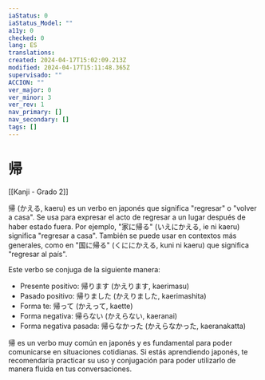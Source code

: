 ```yaml
---
iaStatus: 0
iaStatus_Model: ""
a11y: 0
checked: 0
lang: ES
translations: 
created: 2024-04-17T15:02:09.213Z
modified: 2024-04-17T15:11:48.365Z
supervisado: ""
ACCION: ""
ver_major: 0
ver_minor: 3
ver_rev: 1
nav_primary: []
nav_secondary: []
tags: []
---
```

# 帰

[[Kanji - Grado 2]]

帰 (かえる, kaeru) es un verbo en japonés que significa "regresar" o "volver a casa". Se usa para expresar el acto de regresar a un lugar después de haber estado fuera. Por ejemplo, "家に帰る" (いえにかえる, ie ni kaeru) significa "regresar a casa". También se puede usar en contextos más generales, como en "国に帰る" (くににかえる, kuni ni kaeru) que significa "regresar al país". 

Este verbo se conjuga de la siguiente manera:
- Presente positivo: 帰ります (かえります, kaerimasu)
- Pasado positivo: 帰りました (かえりました, kaerimashita)
- Forma te: 帰って (かえって, kaette)
- Forma negativa: 帰らない (かえらない, kaeranai)
- Forma negativa pasada: 帰らなかった (かえらなかった, kaeranakatta)

帰 es un verbo muy común en japonés y es fundamental para poder comunicarse en situaciones cotidianas. Si estás aprendiendo japonés, te recomendaría practicar su uso y conjugación para poder utilizarlo de manera fluida en tus conversaciones.
